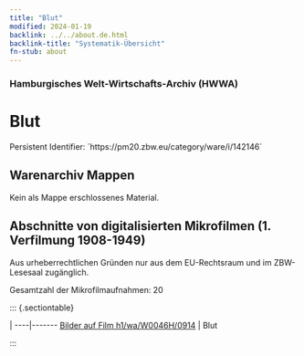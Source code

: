 ```yaml
---
title: "Blut"
modified: 2024-01-19
backlink: ../../about.de.html
backlink-title: "Systematik-Übersicht"
fn-stub: about
---
```


### Hamburgisches Welt-Wirtschafts-Archiv (HWWA)

# Blut

<div class="hint">Persistent Identifier: `https://pm20.zbw.eu/category/ware/i/142146`</div>







## Warenarchiv Mappen





Kein als Mappe erschlossenes Material.



<a id="filmsections" />

## Abschnitte von digitalisierten Mikrofilmen (1. Verfilmung 1908-1949)

<p>Aus urheberrechtlichen Gründen nur aus dem EU-Rechtsraum und im ZBW-Lesesaal zugänglich.</p>


<p>Gesamtzahl der Mikrofilmaufnahmen: 20</p>





::: {.sectiontable}

 | 
----|-------
<a class="btn" href="https://pm20.zbw.eu/film/h1/wa/W0046H/0914" rel="nofollow">Bilder auf Film h1/wa/W0046H/0914</a> | Blut


:::
















